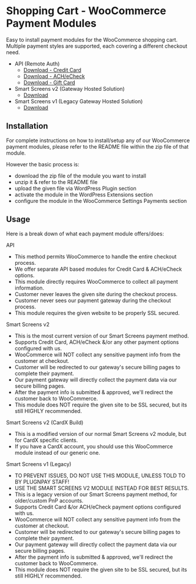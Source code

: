 # Shopping Cart - WooCommerce Payment Modules

Easy to install payment modules for the WooCommerce shopping cart.
Multiple payment styles are supported, each covering a different checkout need.

* API (Remote Auth)
  - [Download - Credit Card](./woocommerce_api_cc_module.zip)
  - [Download - ACH/eCheck](./woocommerce_api_ach_module.zip)
  - [Download - Gift Card](./woocommerce_api_gitcard_module.zip)
* Smart Screens v2 (Gateway Hosted Solution)
  - [Download](./woocommerce_ss2_module.zip)
* Smart Screens v1 (Legacy Gateway Hosted Solution)
  - [Download](./woocommerce_ss1_module.zip)
  
## Installation

For complete instructions on how to install/setup any of our WooCommerce payment modules, please refer to the README file within the zip file of that module.

However the basic process is:
* download the zip file of the module you want to install
* unzip it & refer to the README file
* upload the given file via WordPress Plugin section
* activate the module in the WordPress Extensions section
* configure the module in the WooCommerce Settings Payments section

## Usage

Here is a break down of what each payment module offers/does:

API
* This method permits WooCommerce to handle the entire checkout process.
* We offer separate API based modules for Credit Card & ACH/eCheck options.
* This module directly requires WooCommerce to collect all payment information.
* Customer never leaves the given site during the checkout process.
* Customer never sees our payment gateway during the checkout process.
* This module requires the given website to be properly SSL secured.

Smart Screens v2
* This is the most current version of our Smart Screens payment method.
* Supports Credit Card, ACH/eCheck &/or any other payment options configured with us.
* WooCommerce will NOT collect any sensitive payment info from the customer at checkout.
* Customer will be redirected to our gateway's secure billing pages to complete their payment.
* Our payment gateway will directly collect the payment data via our secure billing pages.
* After the payment info is submitted & approved, we'll redirect the customer back to WooCommerce.
* This module does NOT require the given site to be SSL secured, but its still HIGHLY recommended.

Smart Screens v2 (CardX Build)
* This is a modified version of our normal Smart Screens v2 module, but for CardX specific clients.
* If you have a CardX account, you should use this WooCommerce module instead of our generic one.

Smart Screens v1 (Legacy)
* TO PREVENT ISSUES, DO NOT USE THIS MODULE, UNLESS TOLD TO BY PLUGNPAY STAFF!
* USE THE SMART SCREENS V2 MODULE INSTEAD FOR BEST RESULTS.
* This is a legacy version of our Smart Screens payment method, for older/custom PnP accounts.
* Supports Credit Card &/or ACH/eCheck payment options configured with us.
* WooCommerce will NOT collect any sensitive payment info from the customer at checkout.
* Customer will be redirected to our gateway's secure billing pages to complete their payment.
* Our payment gateway will directly collect the payment data via our secure billing pages.
* After the payment info is submitted & approved, we'll redirect the customer back to WooCommerce.
* This module does NOT require the given site to be SSL secured, but its still HIGHLY recommended.

